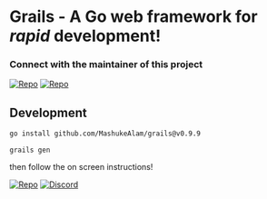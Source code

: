 # Grails - A Go web framework for *rapid* development!

### Connect with the maintainer of this project
[![Repo](https://img.shields.io/badge/telegram-link-cyan)](https://t.me/gograils)
[![Repo](https://img.shields.io/badge/discord-link-purple)](https://discord.com/invite/GJBbPUr3)



## Development
```bash
go install github.com/MashukeAlam/grails@v0.9.9
```
```azure
grails gen
```
then follow the on screen instructions!

[![Repo](https://img.shields.io/badge/repository-link-cyan)](https://github.com/gofiber/boilerplate)  [![Discord](https://img.shields.io/badge/discord-join%20channel-7289DA)](https://gofiber.io/discord)
